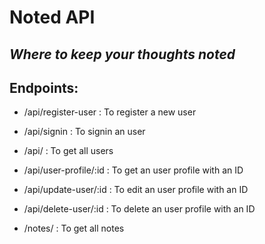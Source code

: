 # Noted API
## _Where to keep your thoughts noted_

## Endpoints:
- /api/register-user : To register a new user
- /api/signin : To signin an user
- /api/ : To get all users
- /api/user-profile/:id : To get an user profile with an ID
- /api/update-user/:id : To edit an user profile with an ID
- /api/delete-user/:id : To delete an user profile with an ID


- /notes/ : To get all notes
